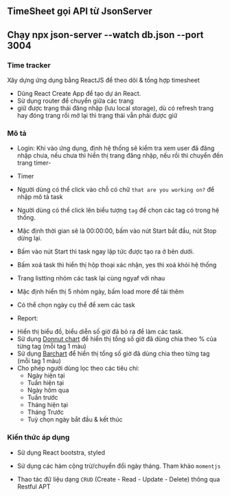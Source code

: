 ## TimeSheet gọi API từ JsonServer

## Chạy npx json-server --watch db.json --port 3004
 
### Time tracker
Xây dựng ứng dụng bằng ReactJS để theo dõi & tổng hợp timesheet


- Dũng React Create App để tạo dự án React.
- Sử dụng router để chuyển giữa các trang
- giữ được trạng thái đăng nhập (lưu local storage), dù có refresh trang hay đóng trang rồi mở lại thì trạng thái vẫn phải được giữ

### Mô tả
- Login: Khi vào ứng dụng, định hệ thống sẽ kiểm tra xem user đã đăng nhập chưa, nếu chưa thì hiển thị trang đăng nhập, nếu rồi thì chuyển đến trang timer-

- Timer
+ Người dùng có thể click vào chỗ có chữ `that are you working on?` để nhập mô tả task

+ Người dùng có thể click lên biểu tượng `tag` để chọn các tag có trong hệ thống.

+ Mặc định thời gian sẽ là 00:00:00, bấm vào nút Start bắt đầu, nút Stop dừng lại.

+ Bấm vào nút Start thì task ngay lập tức được tạo ra ở bên dưới.

+ Bấm xoá task thì hiển thị hộp thoại xác nhận, yes thì xoá khỏi hệ thống

+ Trang listting nhóm các task lại cùng ngyaf với nhau 

+ Mặc định hiển thị 5 nhóm ngày, bấm load more để tải thêm

+ Có thể chọn ngày cụ thể để xem các task

- Report:
+ Hiển thị biểu đồ, biểu diễn số giờ đã bỏ ra để làm các task.
+ Sử dụng [Donnut chart](https://wwa.chartjs.org/docs/next/charts/doughnut.html) để hiển thị tổng số giờ đã dùng chia theo % của từng tag (mỗi tag 1 màu)
+ Sử dụng [Barchart](https://www.chartjs-org/đocs/next/charts/bar.htm1#horizonta1-bar-chart) để hiển thị tổng số giờ đã dùng chia theo từng tag (mỗi tag 1 màu)
+ Cho phép người dùng lọc theo các tiêu chí:
  + Ngày hiện tại
  + Tuần hiện tại
  + Ngày hôm qua
  + Tuần trước
  + Tháng hiện tại
  + Tháng Trước
  + Tuỳ chọn ngày bắt đầu & kết thúc

### Kiến thức áp dụng

- Sử dụng React bootstra, styled

- Sử dụng các hàm cộng trừ/chuyển đổi ngày tháng. Tham khảo `momentjs`

- Thao tác đữ liệu dạng `CRUD` (Create - Read - Update - Delete) thông qua Restful APT

